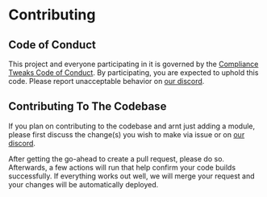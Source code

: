 [wiki]:https://github.com/ComplianceTweaks/ComplianceTweaks/wiki
[discord]:https://discord.gg/kBMEmDD

# Contributing

## Code of Conduct
This project and everyone participating in it is governed by the [Compliance Tweaks Code of Conduct](CODE_OF_CONDUCT.md). By participating, you are expected to uphold this code. Please report unacceptable behavior on [our discord][discord].

## Contributing To The Codebase
If you plan on contributing to the codebase and arnt just adding a module, please first discuss the change(s) you wish to make via issue or on [our discord][discord].

After getting the go-ahead to create a pull request, please do so. Afterwards, a few actions will run that help confirm your code builds successfully. If everything works out well, we will merge your request and your changes will be automatically deployed.